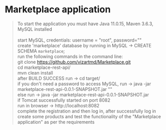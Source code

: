# Marketplace application
> To start the application you must have Java 11.0.15, Maven 3.6.3, MySQL installed<br /><br />
> start MySQL, credentials: username = "root", password=""<br />
> create 'marketplace' database by running in MySQL -> CREATE SCHEMA `marketplace`;<br />
> run the following commands in the command line:<br />
> git clone https://github.com/vizartmd/Marketplace.git<br />
> cd marketplace-rest-api/<br />
> mvn clean install<br />
> after BUILD SUCCESS run -> cd target/<br />
> if you don't need a password to access MySQL, run -> java -jar marketplace-rest-api-0.0.1-SNAPSHOT.jar <MySQL username> ""<br />
> else run -> java -jar marketplace-rest-api-0.0.1-SNAPSHOT.jar <MySQL username> <MySQL password><br />
> if Tomcat successfully started on port 8082<br />
> run in browser -> http://localhost:8082<br />
> complete the registration and then log in, after successfully log in create some products and test the functionality of the "Marketplace application" as per the requirements<br />






